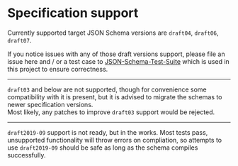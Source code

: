 # Specification support

Currently supported target JSON Schema versions are `draft04`, `draft06`, `draft07`.

If you notice issues with any of those draft versions support, please file an issue here and / or
a test case to [JSON-Schema-Test-Suite](https://github.com/json-schema-org/JSON-Schema-Test-Suite)
which is used in this project to ensure correctness.

---

`draft03` and below are not supported, though for convenience some compatibility with it is present,
but it is advised to migrate the schemas to newer specification versions.\
Most likely, any patches to improve `draft03` support would be rejected.

---

`draft2019-09` support is not ready, but in the works. Most tests pass, unsupported functionality
will throw errors on compliation, so attempts to use `draft2019-09` should be safe as long as the
schema compiles successfully.
